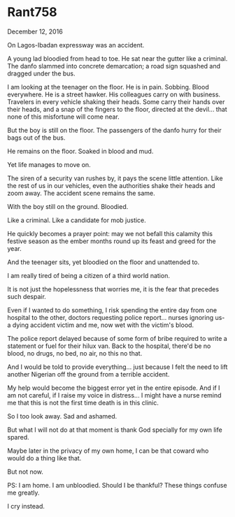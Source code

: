 # Rant758


December 12, 2016

On Lagos-Ibadan expressway was an accident. 

A young lad bloodied from head to toe. He sat near the gutter like a criminal. The danfo slammed into concrete demarcation; a road sign squashed and dragged under the bus.

I am looking at the teenager on the floor. He is in pain. Sobbing. Blood everywhere. He is a street hawker. His colleagues carry on with business. Travelers in every vehicle shaking their heads. Some carry their hands over their heads, and a snap of the fingers to the floor, directed at the devil... that none of this misfortune will come near.

But the boy is still on the floor. The passengers of the danfo hurry for their bags out of the bus.

He remains on the floor. Soaked in blood and mud.

Yet life manages to move on.

The siren of a security van rushes by, it pays the scene little attention. Like the rest of us in our vehicles, even the authorities shake their heads and zoom away. The accident scene remains the same.

With the boy still on the ground. Bloodied.

Like a criminal. Like a candidate for mob justice. 

He quickly becomes a prayer point: may we not befall this calamity this festive season as the ember months round up its feast and greed for the year. 

And the teenager sits, yet bloodied on the floor and unattended to.

I am really tired of being a citizen of a third world nation.

It is not just the hopelessness that worries me, it is the fear that precedes such despair.

Even if I wanted to do something, I risk spending the entire day from one hospital to the other, doctors requesting police report... nurses ignoring us- a dying accident victim and me, now wet with the victim's blood.

The police report delayed because of some form of bribe required to write a statement or fuel for their hilux van. Back to the hospital, there'd be no blood, no drugs, no bed, no air, no this no that. 

And I would be told to provide everything... just because I felt the need to lift another Nigerian off the ground from a terrible accident.

My help would become the biggest error yet in the entire episode. And if I am not careful, if I raise my voice in distress... I might have a nurse remind me that this is not the first time death is in this clinic.

So I too look away. Sad and ashamed. 

But what I will not do at that moment is thank God specially for my own life spared. 

Maybe later in the privacy of my own home, I can be that coward who would do a thing like that.

But not now. 

PS: I am home. I am unbloodied. Should I be thankful? These things confuse me greatly. 

I cry instead.